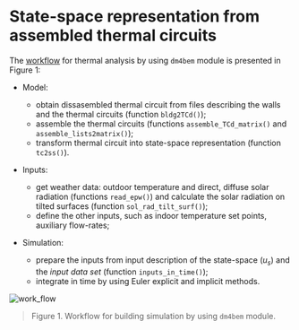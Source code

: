 # State-space representation from assembled thermal circuitsThe [workflow](https://en.m.wikipedia.org/wiki/Workflow) for thermal analysis by using `dm4bem` module is presented in Figure 1:- Model:      - obtain dissasembled thermal circuit from files describing the walls and the thermal circuits (function `bldg2TCd()`);     - assemble the thermal circuits (functions `assemble_TCd_matrix()` and `assemble_lists2matrix()`);     - transform thermal circuit into state-space representation (function `tc2ss()`).- Inputs:    - get weather data: outdoor temperature and direct, diffuse solar radiation (functions `read_epw()`) and calculate the solar radiation on tilted surfaces (function `sol_rad_tilt_surf()`);    - define the other inputs, such as indoor temperature set points, auxiliary flow-rates;- Simulation:    - prepare the inputs from input description of the state-space  ($u_s$) and the _input data set_ (function `inputs_in_time()`);    - integrate in time by using Euler explicit and implicit methods.![work_flow](../figures/pd_work_flow.svg)> Figure 1. Workflow for building simulation by using `dm4bem` module.